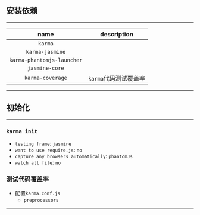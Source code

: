 ## 安装依赖

---

|            name            |      description      |
| :------------------------: | :-------------------: |
|          `karma`           |                       |
|      `karma-jasmine`       |                       |
| `karma-phantomjs-launcher` |                       |
|       `jasmine-core`       |                       |
|      `karma-coverage`      | `karma`代码测试覆盖率 |

---

## 初始化

---

### `karma init`

+ `testing frame`: `jasmine`
+ `want to use require.js`: `no`
+ `capture any browsers automatically`: `phantomJs`
+ `watch all file`: `no`

### 测试代码覆盖率

+ 配置`karma.conf.js`
  - `preprocessors`

---



